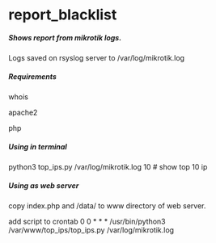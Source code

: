 # report_blacklist

<h5>Shows report from mikrotik logs.</h5>

Logs saved on rsyslog server to /var/log/mikrotik.log


<h5>Requirements</h5>

whois

apache2

php


<h5>Using in terminal</h5>

python3 top_ips.py /var/log/mikrotik.log 10 # show top 10 ip


<h5>Using as web server</h5>

copy index.php and /data/ to www directory of web server.

add script to crontab 0 0 * * * /usr/bin/python3 /var/www/top_ips/top_ips.py /var/log/mikrotik.log
